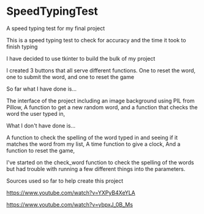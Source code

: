 # SpeedTypingTest
A speed typing test for my final project

This is a speed typing test to check for accuracy and the time it took to finish typing

I have decided to use tkinter to build the bulk of my project

I created 3 buttons that all serve different functions. One to reset the word, one to submit the word, and one to reset the game

So far what I have done is...

The interface of the project including an image background using PIL from Pillow,
A function to get a new random word,
and a function that checks the word the user typed in,

What I don't have done is...

A function to check the spelling of the word typed in and seeing if it matches the word from my list,
A time function to give a clock,
And a function to reset the game,

I've started on the check_word function to check the spelling of the words but had trouble with running a few different things into the parameters.

Sources used so far to help create this project

https://www.youtube.com/watch?v=YXPyB4XeYLA

https://www.youtube.com/watch?v=ybpxJ_0B_Ms
